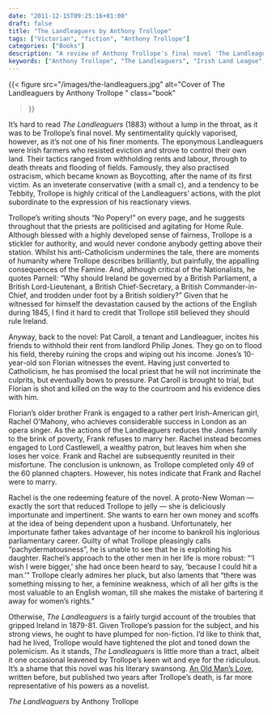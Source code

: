 ```yaml
---
date: "2011-12-15T09:25:16+01:00"
draft: false
title: "The Landleaguers by Anthony Trollope"
tags: ["Victorian", "fiction", "Anthony Trollope"]
categories: ["Books"]
description: "A review of Anthony Trollope's final novel 'The Landleaguers' (1883), depicting Irish tenant farmers resisting eviction. Discover Trollope's conservative critique of the Land League movement, featuring the spirited Rachel O'Mahony and the tragic shooting of young Florian Jones."
keywords: ["Anthony Trollope", "The Landleaguers", "Irish Land League", "Irish nationalism", "Home Rule"]
---
```


{{< figure
  src="/images/the-landleaguers.jpg"
  alt="Cover of The Landleaguers by Anthony Trollope "
  class="book"
>}}

It’s hard to read _The Landleaguers_ (1883) without a lump in the throat, as it was to be Trollope’s final novel. My sentimentality quickly vaporised, however, as it’s not one of his finer moments. The eponymous Landleaguers were Irish farmers who resisted eviction and strove to control their own land. Their tactics ranged from withholding rents and labour, through to death threats and flooding of fields. Famously, they also practised ostracism, which became known as Boycotting, after the name of its first victim. As an inveterate conservative (with a small c), and a tendency to be Tebbity, Trollope is highly critical of the Landleaguers’ actions, with the plot subordinate to the expression of his reactionary views.

Trollope’s writing shouts “No Popery!” on every page, and he suggests throughout that the priests are politicised and agitating for Home Rule. Although blessed with a highly developed sense of fairness, Trollope is a stickler for authority, and would never condone anybody getting above their station. Whilst his anti-Catholicism undermines the tale, there are moments of humanity where Trollope describes brilliantly, but painfully, the appalling consequences of the Famine. And, although critical of the Nationalists, he quotes Parnell: “Why should Ireland be governed by a British Parliament, a British Lord-Lieutenant, a British Chief-Secretary, a British Commander-in-Chief, and trodden under foot by a British soldiery?” Given that he witnessed for himself the devastation caused by the actions of the English during 1845, I find it hard to credit that Trollope still believed they should rule Ireland.

Anyway, back to the novel: Pat Caroll, a tenant and Landleaguer, incites his friends to withhold their rent from landlord Philip Jones.  They go on to flood his field, thereby ruining the crops and wiping out his income. Jones’s 10-year-old son Florian witnesses the event. Having just converted to Catholicism, he has promised the local priest that he will not incriminate the culprits, but eventually bows to pressure. Pat Caroll is brought to trial, but Florian is shot and killed on the way to the courtroom and his evidence dies with him.

Florian’s older brother Frank is engaged to a rather pert Irish-American girl, Rachel O’Mahony, who achieves considerable success in London as an opera singer. As the actions of the Landleaguers reduces the Jones family to the brink of poverty, Frank refuses to marry her. Rachel instead becomes engaged to Lord Castlewell, a wealthy patron, but leaves him when she loses her voice. Frank and Rachel are subsequently reunited in their misfortune. The conclusion is unknown, as Trollope completed only 49 of the 60 planned chapters. However, his notes indicate that Frank and Rachel were to marry.

Rachel is the one redeeming feature of the novel. A proto-New Woman — exactly the sort that reduced Trollope to jelly — she is deliciously importunate and impertinent. She wants to earn her own money and scoffs at the idea of being dependent upon a husband. Unfortunately, her importunate father takes advantage of her income to bankroll his inglorious parliamentary career. Guilty of what Trollope pleasingly calls “pachydermatousness”, he is unable to see that he is exploiting his daughter. Rachel’s approach to the other men in her life is more robust: “‘I wish I were bigger,’ she had once been heard to say, ‘because I could hit a man.'” Trollope clearly admires her pluck, but also laments that “there was something missing to her, a feminine weakness, which of all her gifts is the most valuable to an English woman, till she makes the mistake of bartering it away for women’s rights.”

Otherwise, _The Landleaguers_ is a fairly turgid account of the troubles that gripped Ireland in 1879-81. Given Trollope’s passion for the subject, and his strong views, he ought to have plumped for non-fiction. I’d like to think that, had he lived, Trollope would have tightened the plot and toned down the polemicism. As it stands, _The Landleaguers_ is little more than a tract, albeit it one occasional leavened by Trollope’s keen wit and eye for the ridiculous. It’s a shame that this novel was his literary swansong. [An Old Man’s Love](/posts/an-old-mans-love/), written before, but published two years after Trollope’s death, is far more representative of his powers as a novelist.

_The Landleaguers_ by Anthony Trollope